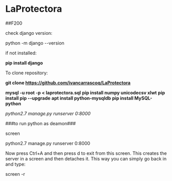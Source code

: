 # LaProtectora
##F200

check django version:

python -m django --version

if not installed:

**pip install django**


To clone repository:

**git clone https://github.com/ivancarrascoq/LaProtectora**

**mysql -u root -p < laprotectora.sql**
**pip install numpy unicodecsv xlwt**
**pip install pip --upgrade**
**apt install python-mysqldb**
**pip install MySQL-python**

 _python2.7 manage.py runserver 0:8000_
 
 
 ###to run python as deamon###
 
screen

python2.7 manage.py runserver 0:8000

Now press Ctrl+A and then press d to exit from this screen.
This creates the server in a screen and then detaches it. This way you can simply go back in and type:

screen -r

